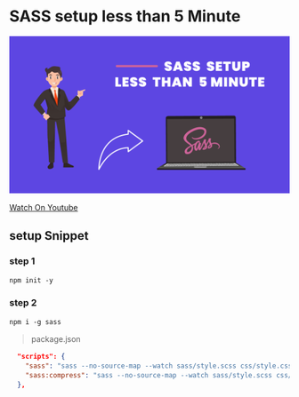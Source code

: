 # SASS setup less than 5 Minute

![sass-setup](thumbnail.png)

[Watch On Youtube]()

## setup Snippet

### step 1
```npm command
npm init -y
```
### step 2
```sass install command
npm i -g sass
```

> package.json
```json
  "scripts": {
    "sass": "sass --no-source-map --watch sass/style.scss css/style.css",
    "sass:compress": "sass --no-source-map --watch sass/style.scss css/compress.css --style compressed"
  },
```